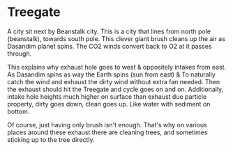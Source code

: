 # Treegate

A city sit next by Beanstalk city. This is a city that lines from north pole (beanstalk), towards south pole. This clever giant brush cleans up the air as Dasandim planet spins. The CO2 winds convert back to O2 at it passes through.

This explains why exhaust hole goes to west & oppositely intakes from east. As Dasandim spins as way the Earth spins (sun from east) & To naturally catch the wind and exhaust the dirty wind without extra fan needed. Then the exhaust should hit the Treegate and cycle goes on and on. Additionally, intake hole heights much higher on surface than exhaust due particle property, dirty goes down, clean goes up. Like water with sediment on bottom.

Of course, just having only brush isn't enough. That's why on various places around these exhaust there are cleaning trees, and sometimes sticking up to the tree directly.